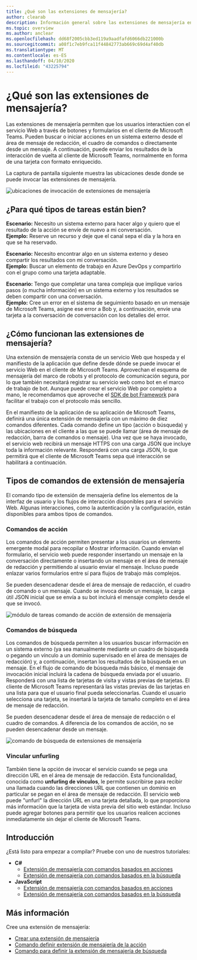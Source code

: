 ```yaml
---
title: ¿Qué son las extensiones de mensajería?
author: clearab
description: Información general sobre las extensiones de mensajería en la plataforma de Microsoft Teams
ms.topic: overview
ms.author: anclear
ms.openlocfilehash: dd68f2005cbb3ed119a9aadfafd6066db221000b
ms.sourcegitcommit: a08f1c7eb9fca11f44842773ab669c69d4af40db
ms.translationtype: MT
ms.contentlocale: es-ES
ms.lasthandoff: 04/10/2020
ms.locfileid: "43225794"
---
```

# <a name="what-are-messaging-extensions"></a>¿Qué son las extensiones de mensajería?

Las extensiones de mensajería permiten que los usuarios interactúen con el servicio Web a través de botones y formularios en el cliente de Microsoft Teams. Pueden buscar o iniciar acciones en un sistema externo desde el área de mensaje de redacción, el cuadro de comandos o directamente desde un mensaje. A continuación, puede enviar los resultados de la interacción de vuelta al cliente de Microsoft Teams, normalmente en forma de una tarjeta con formato enriquecido.

La captura de pantalla siguiente muestra las ubicaciones desde donde se puede invocar las extensiones de mensajería.

![ubicaciones de invocación de extensiones de mensajería](~/assets/images/messaging-extension-invoke-locations.png)

## <a name="what-kinds-of-tasks-are-they-good-for"></a>¿Para qué tipos de tareas están bien?

**Escenario:** Necesito un sistema externo para hacer algo y quiero que el resultado de la acción se envíe de nuevo a mi conversación. \
**Ejemplo:** Reserve un recurso y deje que el canal sepa el día y la hora en que se ha reservado.

**Escenario:** Necesito encontrar algo en un sistema externo y deseo compartir los resultados con mi conversación. \
**Ejemplo:**  Buscar un elemento de trabajo en Azure DevOps y compartirlo con el grupo como una tarjeta adaptable.

**Escenario:** Tengo que completar una tarea compleja que implique varios pasos (o mucha información) en un sistema externo y los resultados se deben compartir con una conversación. \
**Ejemplo:** Cree un error en el sistema de seguimiento basado en un mensaje de Microsoft Teams, asigne ese error a Bob y, a continuación, envíe una tarjeta a la conversación de conversación con los detalles del error.

## <a name="how-do-messaging-extensions-work"></a>¿Cómo funcionan las extensiones de mensajería?

Una extensión de mensajería consta de un servicio Web que hospeda y el manifiesto de la aplicación que define desde dónde se puede invocar el servicio Web en el cliente de Microsoft Teams. Aprovechan el esquema de mensajería del marco de robots y el protocolo de comunicación segura, por lo que también necesitará registrar su servicio web como bot en el marco de trabajo de bot. Aunque puede crear el servicio Web por completo a mano, le recomendamos que aproveche el [SDK de bot Framework](https://github.com/microsoft/botframework) para facilitar el trabajo con el protocolo más sencillo.

En el manifiesto de la aplicación de su aplicación de Microsoft Teams, definirá una única extensión de mensajería con un máximo de diez comandos diferentes. Cada comando define un tipo (acción o búsqueda) y las ubicaciones en el cliente a las que se puede llamar (área de mensaje de redacción, barra de comandos o mensaje). Una vez que se haya invocado, el servicio web recibirá un mensaje HTTPS con una carga JSON que incluye toda la información relevante. Responderá con una carga JSON, lo que permitirá que el cliente de Microsoft Teams sepa qué interacción se habilitará a continuación.

## <a name="types-of-messaging-extension-commands"></a>Tipos de comandos de extensión de mensajería

El comando tipo de extensión de mensajería define los elementos de la interfaz de usuario y los flujos de interacción disponibles para el servicio Web. Algunas interacciones, como la autenticación y la configuración, están disponibles para ambos tipos de comandos.

### <a name="action-commands"></a>Comandos de acción

Los comandos de acción permiten presentar a los usuarios un elemento emergente modal para recopilar o Mostrar información. Cuando envían el formulario, el servicio web puede responder insertando un mensaje en la conversación directamente o insertando un mensaje en el área de mensaje de redacción y permitiendo al usuario enviar el mensaje. Incluso puede enlazar varios formularios entre sí para flujos de trabajo más complejos.

Se pueden desencadenar desde el área de mensaje de redacción, el cuadro de comando o un mensaje. Cuando se invoca desde un mensaje, la carga útil JSON inicial que se envía a su bot incluirá el mensaje completo desde el que se invocó.

![módulo de tareas comando de acción de extensión de mensajería](~/assets/images/task-module.png)

### <a name="search-commands"></a>Comandos de búsqueda

Los comandos de búsqueda permiten a los usuarios buscar información en un sistema externo (ya sea manualmente mediante un cuadro de búsqueda o pegando un vínculo a un dominio supervisado en el área de mensajes de redacción) y, a continuación, insertan los resultados de la búsqueda en un mensaje. En el flujo de comando de búsqueda más básico, el mensaje de invocación inicial incluirá la cadena de búsqueda enviada por el usuario. Responderá con una lista de tarjetas de visita y vistas previas de tarjetas. El cliente de Microsoft Teams representará las vistas previas de las tarjetas en una lista para que el usuario final pueda seleccionarlas. Cuando el usuario selecciona una tarjeta, se insertará la tarjeta de tamaño completo en el área de mensaje de redacción.

Se pueden desencadenar desde el área de mensaje de redacción o el cuadro de comandos. A diferencia de los comandos de acción, no se pueden desencadenar desde un mensaje.

![comando de búsqueda de extensiones de mensajería](~/assets/images/search-extension.png)

### <a name="link-unfurling"></a>Vincular unfurling

También tiene la opción de invocar el servicio cuando se pega una dirección URL en el área de mensaje de redacción. Esta funcionalidad, conocida como **unfurling de vínculos**, le permite suscribirse para recibir una llamada cuando las direcciones URL que contienen un dominio en particular se pegan en el área de mensaje de redacción. El servicio web puede "unfurl" la dirección URL en una tarjeta detallada, lo que proporciona más información que la tarjeta de vista previa del sitio web estándar. Incluso puede agregar botones para permitir que los usuarios realicen acciones inmediatamente sin dejar el cliente de Microsoft Teams.

## <a name="get-started"></a>Introducción

¿Está listo para empezar a compilar? Pruebe con uno de nuestros tutoriales:

* **C#**
  * [Extensión de mensajería con comandos basados en acciones](https://github.com/microsoft/BotBuilder-Samples/tree/master/samples/csharp_dotnetcore/51.teams-messaging-extensions-action)
  * [Extensión de mensajería con comandos basados en la búsqueda](https://github.com/microsoft/BotBuilder-Samples/tree/master/samples/csharp_dotnetcore/50.teams-messaging-extensions-search)
* **JavaScript**
  * [Extensión de mensajería con comandos basados en acciones](https://github.com/microsoft/BotBuilder-Samples/tree/master/samples/javascript_nodejs/51.teams-messaging-extensions-action)
  * [Extensión de mensajería con comandos basados en la búsqueda](https://github.com/microsoft/BotBuilder-Samples/tree/master/samples/javascript_nodejs/50.teams-messaging-extensions-search)

## <a name="learn-more"></a>Más información

Cree una extensión de mensajería:

* [Crear una extensión de mensajería](~/messaging-extensions/how-to/create-messaging-extension.md)
* [Comando definir extensión de mensajería de la acción](~/messaging-extensions/how-to/action-commands/define-action-command.md)
* [Comando para definir la extensión de mensajería de búsqueda](~/messaging-extensions/how-to/search-commands/define-search-command.md)
